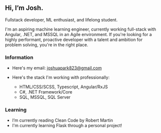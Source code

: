 ## Hi, I’m Josh.

Fullstack developer, ML enthusiast, and lifelong student.

I'm an aspiring machine learning engineer, currently working full-stack with Angular, .NET, and MSSQL in an Agile environment.
If you're looking for a highly performant, proactive developer with a talent and ambition for problem solving, you're in the right place.

### Information
- Here's my email: joshuapark823@gmail.com

- Here's the stack I'm working with professionally:
  - HTML/CSS/SCSS, Typescript, Angular/RxJS
  - C#, .NET Framework/Core
  - SQL, MSSQL, SQL Server

### Learning
- I’m currently reading Clean Code by Robert Martin
- I'm currently learning Flask through a personal project!
